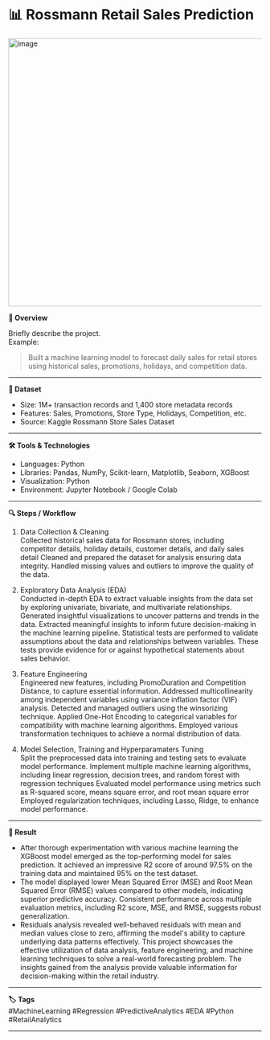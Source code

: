 # 📊 Rossmann Retail Sales Prediction

<img width="800" height="534" alt="image" src="https://github.com/user-attachments/assets/22d19a3b-6269-463a-b627-7d8456406dc4" />


**📌 Overview**

Briefly describe the project.  
Example:  
> Built a machine learning model to forecast daily sales for retail stores using historical sales, promotions, holidays, and competition data.
---

**📂 Dataset**

- Size: 1M+ transaction records and 1,400 store metadata records  
- Features: Sales, Promotions, Store Type, Holidays, Competition, etc.   
- Source: Kaggle Rossmann Store Sales Dataset
---
**🛠️ Tools & Technologies**

- Languages: Python 
- Libraries: Pandas, NumPy, Scikit-learn, Matplotlib, Seaborn, XGBoost  
- Visualization: Python  
- Environment: Jupyter Notebook / Google Colab
---
**🔍 Steps / Workflow**

1. Data Collection & Cleaning  
    Collected historical sales data for Rossmann stores, including competitor details, holiday details, customer details, and daily sales detail Cleaned and prepared the dataset for analysis ensuring data integrity. Handled missing values and outliers to improve the quality of the data.

2. Exploratory Data Analysis (EDA)  
    Conducted in-depth EDA to extract valuable insights from the data set by exploring univariate, bivariate, and multivariate relationships. Generated insightful visualizations to uncover patterns and trends in the data. Extracted meaningful insights to inform future decision-making in the machine learning pipeline. Statistical tests are performed to validate assumptions about the data and relationships between variables. These tests provide evidence for or against hypothetical statements about sales behavior.
   
3. Feature Engineering   
    Engineered new features, including PromoDuration and Competition Distance, to capture essential information. Addressed multicollinearity among independent variables using variance inflation factor (VIF) analysis. Detected and managed outliers using the winsorizing technique. Applied One-Hot Encoding to categorical variables for compatibility with machine learning algorithms. Employed various transformation techniques to achieve a normal distribution of data.
   
4. Model Selection, Training and Hyperparamaters Tuning   
   Split the preprocessed data into training and testing sets to evaluate model performance. Implement multiple machine learning algorithms, including linear regression, decision trees, and random forest with regression techniques Evaluated model performance using metrics such as R-squared score, means square error, and root mean square error Employed regularization techniques, including Lasso, Ridge, to enhance model performance.
---   
**🎉 Result**   
- After thorough experimentation with various machine learning the XGBoost model emerged as the top-performing model for sales prediction. It achieved an impressive R2 score of around 97.5% on the training data and maintained 95% on the test dataset.
- The model displayed lower Mean Squared Error (MSE) and Root Mean Squared Error (RMSE) values compared to other models, indicating superior predictive accuracy. Consistent performance across multiple evaluation metrics, including R2 score, MSE, and RMSE, suggests robust generalization.
- Residuals analysis revealed well-behaved residuals with mean and median values close to zero, affirming the model's ability to capture underlying data patterns effectively. This project showcases the effective utilization of data analysis, feature engineering, and machine learning techniques to solve a real-world forecasting problem. The insights gained from the analysis provide valuable information for decision-making within the retail industry.
    
---
**🏷️ Tags**  
#MachineLearning #Regression #PredictiveAnalytics #EDA #Python #RetailAnalytics    

---




